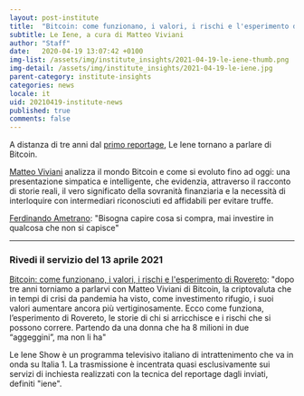 ```yaml
---
layout: post-institute
title:  "Bitcoin: come funzionano, i valori, i rischi e l'esperimento di Rovereto"
subtitle: Le Iene, a cura di Matteo Viviani
author: "Staff"
date:   2020-04-19 13:07:42 +0100
img-list: /assets/img/institute_insights/2021-04-19-le-iene-thumb.png
img-detail: /assets/img/institute_insights/2021-04-19-le-iene.jpg
parent-category: institute-insights
categories: news
locale: it
uid: 20210419-institute-news
published: true
comments: false
---
```


A distanza di tre anni dal [primo reportage](https://www.iene.mediaset.it/video/viviani-cosa-sono-e-come-funzionano-i-bitcoin_65487.shtml), Le Iene tornano a parlare di Bitcoin.

[Matteo Viviani](https://www.iene.mediaset.it/iene/matteo-viviani.shtml) analizza il mondo Bitcoin e come si evoluto fino ad oggi: una presentazione simpatica e intelligente, che evidenzia, attraverso il racconto di storie reali, il vero significato della sovranità finanziaria e la necessità di interloquire con intermediari riconosciuti ed affidabili per evitare truffe.

[Ferdinando Ametrano](http://ametrano.net/): "Bisogna capire cosa si compra, mai investire in qualcosa che non si capisce"

---

### Rivedi il servizio del 13 aprile 2021

[Bitcoin: come funzionano, i valori, i rischi e l'esperimento di Rovereto](https://www.iene.mediaset.it/video/bitcoin-come-funzionano-i-valori-esperimento-di-rovereto_1031237.shtml): "dopo tre anni torniamo a parlarvi con Matteo Viviani di Bitcoin, la criptovaluta che in tempi di crisi da pandemia ha visto, come investimento rifugio, i suoi valori aumentare ancora più vertiginosamente. Ecco come funziona, l’esperimento di Rovereto, le storie di chi si arricchisce e i rischi che si possono correre. Partendo da una donna che ha 8 milioni in due “aggeggini”, ma non li ha"

Le Iene Show è un programma televisivo italiano di intrattenimento che va in onda su Italia 1.
La trasmissione è incentrata quasi esclusivamente sui servizi di inchiesta realizzati con la tecnica del reportage dagli inviati, definiti "iene".
